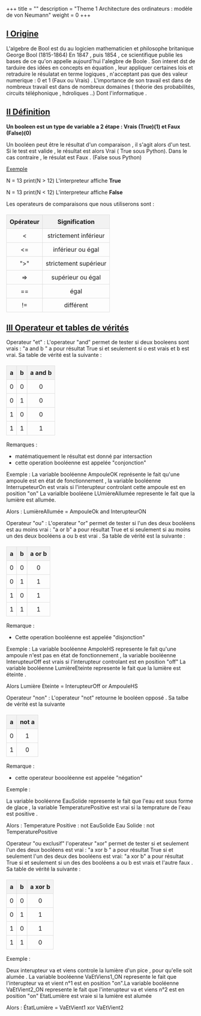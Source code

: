 +++
title = ""
description = "Theme 1 Architecture des ordinateurs : modèle de von Neumann"
weight = 0
+++


<style>
table {
        width: 100%;
        border-collapse: collapse;
        margin-top: 20px;
      }

th, td {
        border: 1px solid #dddddd;
        text-align: center;
        padding: 8px;
        }

th {
    background-color: #f2f2f2;
</style>
## <u>I Origine</u><br>

L'algebre de Bool est du au logicien mathematicien et philosophe britanique George Bool (1815-1864) En 1847 , puis 1854 , ce scientifique publie les bases de ce qu'on appelle aujourd'hui l'alegbre de Boole . Son interet dst de tarduire des idées en concepts en équation , leur appliquer certaines lois et retraduire le résulatat en terme logiques , n'acceptant pas que des valeur numerique : 0 et 1 (Faux ou Vrais) . L'importance de son travail est dans de nombreux travail est dans de nombreux domaines ( théorie des probabilités, circuits téléphonique , hdroliques ..) Dont l'informatique .

 ## <u>II Définition</u><br>

 <b>Un booleen est un type de variable a 2 étape : Vrais (True)(1) et Faux (False)(0)</b>

 Un booléen peut être le résultat d'un comparaison , il s'agit alors d'un test. Si le test est valide , le résultat est alors Vrai ( True sous Python). Dans le cas contraire , le résulat est Faux . (False sous Python)<br>

 <u>Exemple</u>

 N = 13 
 print(N > 12)
 L'interpreteur affiche <b>True</b>

 N = 13 
 print(N < 12)
 L'interpreteur affiche <b>False</b>

 Les operateurs de comparaisons que nous utiliserons sont : 

 <title>Opérateurs</title>
</head>
<body>
    <table>
        <thead>
            <tr>
                <th>Opérateur</th>
                <th>Signification</th>
            </tr>
        </thead>
        <tbody>
            <tr>
                <td>&lt;</td>
                <td>strictement inférieur</td>
            </tr>
            <tr>
                <td>&lt;=</td>
                <td>inférieur ou égal</td>
            </tr>
            <tr>
                <td>"&gt;"</td>
                <td>strictement supérieur</td>
            </tr>
            <tr>
                <td>=></td>
                <td>supérieur ou égal</td>
            </tr>
            <tr>
                <td>==</td>
                <td>égal</td>
            </tr>
            <tr>
                <td>!=</td>
                <td>différent</td>
            </tr>
        </tbody>
    </table>


 ## <u>III Operateur et tables de vérités</u><br>

 Operateur "et" : L'operateur "and" permet de tester si deux booleens sont vrais : "a and b " a pour résultat True si et seulement si o est vrais et b est vrai. Sa table de vérité est la suivante : 

<table>
        <thead>
            <tr>
                <th>a</th>
                <th>b</th>
                <th>a and b</th>
            </tr>
        </thead>
        <tbody>
            <tr>
                <td>0</td>
                <td>0</td>
                <td>0</td>
            </tr>
            <tr>
                <td>0</td>
                <td>1</td>
                <td>0</td>
            </tr>
            <tr>
                <td>1</td>
                <td>0</td>
                <td>0</td>
            </tr>
            <tr>
                <td>1</td>
                <td>1</td>
                <td>1</td>
            </tr>
        </tbody>
    </table>

Remarques : 

- matématiquement le résultat est donné par intersaction 
- cette operation booléenne est appelée "conjonction"

Exemple : La variable booléenne AmpouleOK représente le fait qu'une ampoule est en état de fonctionnement , la variable booléenne InterrupeteurOn est vrais si l'interupteur  controlant cette ampoule est en position "on" La varialble booléene LUmièreAllumée represente le fait que la lumière est allumée.

Alors : LumièreAllumée = AmpouleOk and InterupteurON

Operateur "ou" : L'operateur "or" permet de tester si l'un des deux booléens est au moins vrai : "a or b" a pour résultat True et si seulement si au moins un des deux booléens a ou b est vrai . Sa table de vérité est la suivante : 

<table>
        <thead>
            <tr>
                <th>a</th>
                <th>b</th>
                <th>a or b</th>
            </tr>
        </thead>
        <tbody>
            <tr>
                <td>0</td>
                <td>0</td>
                <td>0</td>
            </tr>
            <tr>
                <td>0</td>
                <td>1</td>
                <td>1</td>
            </tr>
            <tr>
                <td>1</td>
                <td>0</td>
                <td>1</td>
            </tr>
            <tr>
                <td>1</td>
                <td>1</td>
                <td>1</td>
            </tr>
        </tbody>
    </table>

 Remarque : 

 - Cette operation booléenne est appelée "disjonction"

 Exemple : La variable booléenne AmpoleHS represente le fait qu'une ampoule n'est pas en état de fonctionnement , la variable booléenne InterupteurOff est vrais si l'interupteur controlant est en position "off" La variable booléenne LumièreEteinte represente le fait que la lumière est éteinte .

 Alors Lumière Eteinte = InterupteurOff or AmpouleHS

 Operateur "non" : L'operateur "not" retourne le booléen opposé . Sa talbe de vérité est la suivante 

<table>
        <thead>
            <tr>
                <th>a</th>
                <th>not a</th>
            </tr>
        </thead>
        <tbody>
            <tr>
                <td>0</td>
                <td>1</td>
            </tr>
            <tr>
                <td>1</td>
                <td>0</td>
            </tr>
        </tbody>
    </table>

 Remarque : 

 - cette operateur boooléenne est appelée "négation"

 Exemple :

 La variable booléenne EauSolide represente le fait que l'eau est sous forme de glace , la variable TemperaturePositive est vrai si la temprature de l'eau est positive .

 Alors : Temperature Positive : not EauSolide 
 		 Eau Solide  : not TemperaturePositive


 Operateur "ou exclusif" l'operateur "xor" permet de tester si et seulement l'un des deux booléens est vrai : "a xor b " a pour résultat True si et seulement l'un des deux des booléens est vrai: "a xor b" a pour résultat True si et seulement si un des des booléens a ou b est vrais et l'autre faux . Sa table de vérité la suivante : 


<table>
        <thead>
            <tr>
                <th>a</th>
                <th>b</th>
                <th>a xor b</th>
            </tr>
        </thead>
        <tbody>
            <tr>
                <td>0</td>
                <td>0</td>
                <td>0</td>
            </tr>
            <tr>
                <td>0</td>
                <td>1</td>
                <td>1</td>
            </tr>
            <tr>
                <td>1</td>
                <td>0</td>
                <td>1</td>
            </tr>
            <tr>
                <td>1</td>
                <td>1</td>
                <td>0</td>
            </tr>
        </tbody>
    </table>
 Exemple : 

 Deux interupteur va et viens controle la lumière d'un pice , pour qu'elle soit alumée . La variable booléenne VaEtViens1_ON represente le fait que l'interupteur va et vient n°1 est en position "on".La variable booléenne VaEtVient2_ON represente le fait que l'interupteur va et viens n°2 est en position "on" EtatLumière est vraie si la lumière est alumée

 Alors : ÉtatLumière = VaEtVient1 xor VaEtVient2 




